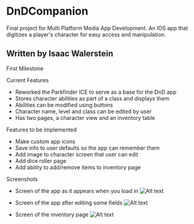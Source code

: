 # DnDCompanion
Final project for Multi Platform Media App Development. An IOS app that digitizes a player's character for easy access and manipulation.

Written by Isaac Walerstein
----------------------------
First Milestone

Current Features
* Reworked the Parkfinder ICE to serve as a base for the DnD app
* Stores character abilities as part of a class and displays them
* Abilities can be modified using buttons
* Character name, level and class can be edited by user
* Has two pages, a character view and an inventory table

Features to be Implemented
* Make custom app icons
* Save info to user defaults so the app can remember them
* Add image to character screen that user can edit
* Add dice roller page
* Add ability to add/remove items to inventory page

Screenshots
* Screen of the app as it appears when you load in
![Alt text](/relative/path/to/Standard)

* Screen of the app after editing some fields
![Alt text](/relative/path/to/Custom)

* Screen of the inventory page
![Alt text](/relative/path/to/Inv)
